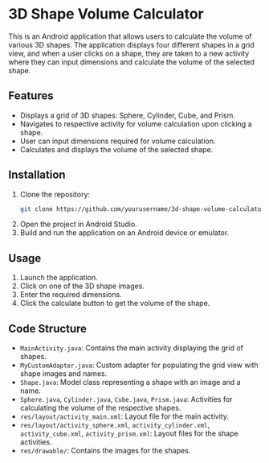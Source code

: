 # 3D Shape Volume Calculator

This is an Android application that allows users to calculate the volume of various 3D shapes. The application displays four different shapes in a grid view, and when a user clicks on a shape, they are taken to a new activity where they can input dimensions and calculate the volume of the selected shape.



## Features

- Displays a grid of 3D shapes: Sphere, Cylinder, Cube, and Prism.
- Navigates to respective activity for volume calculation upon clicking a shape.
- User can input dimensions required for volume calculation.
- Calculates and displays the volume of the selected shape.

## Installation

1. Clone the repository:
    ```sh
    git clone https://github.com/yourusername/3d-shape-volume-calculator.git
    ```
2. Open the project in Android Studio.
3. Build and run the application on an Android device or emulator.

## Usage

1. Launch the application.
2. Click on one of the 3D shape images.
3. Enter the required dimensions.
4. Click the calculate button to get the volume of the shape.

## Code Structure

- `MainActivity.java`: Contains the main activity displaying the grid of shapes.
- `MyCustomAdapter.java`: Custom adapter for populating the grid view with shape images and names.
- `Shape.java`: Model class representing a shape with an image and a name.
- `Sphere.java`, `Cylinder.java`, `Cube.java`, `Prism.java`: Activities for calculating the volume of the respective shapes.
- `res/layout/activity_main.xml`: Layout file for the main activity.
- `res/layout/activity_sphere.xml`, `activity_cylinder.xml`, `activity_cube.xml`, `activity_prism.xml`: Layout files for the shape activities.
- `res/drawable/`: Contains the images for the shapes.



